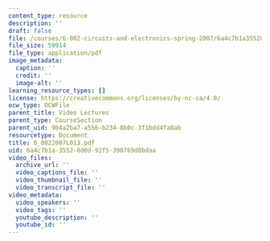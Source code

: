 ```yaml
---
content_type: resource
description: ''
draft: false
file: /courses/6-002-circuits-and-electronics-spring-2007/6a4c7b1a35520d0d92f5390769d8bdaa_6_0022007L013.pdf
file_size: 59914
file_type: application/pdf
image_metadata:
  caption: ''
  credit: ''
  image-alt: ''
learning_resource_types: []
license: https://creativecommons.org/licenses/by-nc-sa/4.0/
ocw_type: OCWFile
parent_title: Video Lectures
parent_type: CourseSection
parent_uid: 9b4a2ba7-a556-b234-8b0c-3f1bdd4fa8ab
resourcetype: Document
title: 6_0022007L013.pdf
uid: 6a4c7b1a-3552-0d0d-92f5-390769d8bdaa
video_files:
  archive_url: ''
  video_captions_file: ''
  video_thumbnail_file: ''
  video_transcript_file: ''
video_metadata:
  video_speakers: ''
  video_tags: ''
  youtube_description: ''
  youtube_id: ''
---
```

